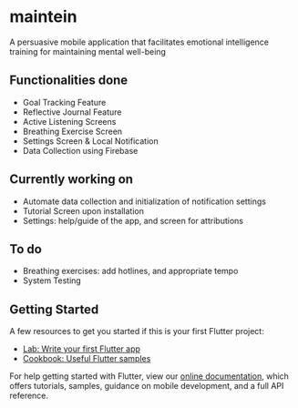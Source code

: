 # maintein

A persuasive mobile application that facilitates emotional intelligence training for maintaining mental well-being


## Functionalities done
* Goal Tracking Feature
* Reflective Journal Feature
* Active Listening Screens
* Breathing Exercise Screen
* Settings Screen & Local Notification
* Data Collection using Firebase

## Currently working on
* Automate data collection and initialization of notification settings
* Tutorial Screen upon installation
* Settings: help/guide of the app, and screen for attributions
 
## To do
* Breathing exercises: add hotlines, and appropriate tempo
* System Testing


## Getting Started
A few resources to get you started if this is your first Flutter project:

- [Lab: Write your first Flutter app](https://flutter.dev/docs/get-started/codelab)
- [Cookbook: Useful Flutter samples](https://flutter.dev/docs/cookbook)

For help getting started with Flutter, view our
[online documentation](https://flutter.dev/docs), which offers tutorials,
samples, guidance on mobile development, and a full API reference.
